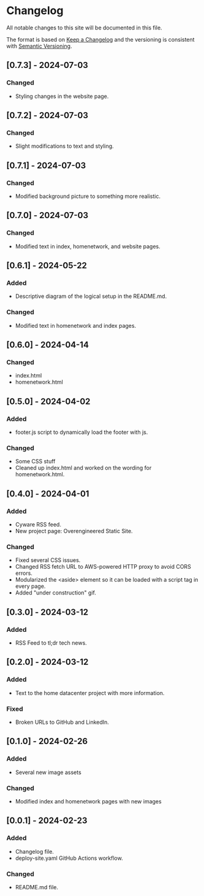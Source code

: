 # Changelog

All notable changes to this site will be documented in this file.

The format is based on [Keep a Changelog](https://keepachangelog.com/en/1.1.0/) and the versioning is consistent with [Semantic Versioning](https://semver.org/).

## [0.7.3] - 2024-07-03
### Changed
- Styling changes in the website page.

## [0.7.2] - 2024-07-03
### Changed
- Slight modifications to text and styling.

## [0.7.1] - 2024-07-03
### Changed
- Modified background picture to something more realistic.

## [0.7.0] - 2024-07-03
### Changed
- Modified text in index, homenetwork, and website pages.
## [0.6.1] - 2024-05-22
### Added
- Descriptive diagram of the logical setup in the README.md.

### Changed
- Modified text in homenetwork and index pages.

## [0.6.0] - 2024-04-14
### Changed
- index.html
- homenetwork.html


## [0.5.0] - 2024-04-02
### Added
- footer.js script to dynamically load the footer with js.

### Changed
- Some CSS stuff
- Cleaned up index.html and worked on the wording for homenetwork.html.

## [0.4.0] - 2024-04-01
### Added
- Cyware RSS feed.
- New project page: Overengineered Static Site.

### Changed
- Fixed several CSS issues.
- Changed RSS fetch URL to AWS-powered HTTP proxy to avoid CORS errors.
- Modularized the \<aside\> element so it can be loaded with a script tag in every page.
- Added "under construction" gif.

## [0.3.0] - 2024-03-12
### Added
- RSS Feed to tl;dr tech news.

## [0.2.0] - 2024-03-12
### Added
- Text to the home datacenter project with more information.

### Fixed
- Broken URLs to GitHub and LinkedIn.

## [0.1.0] - 2024-02-26
### Added
- Several new image assets

### Changed
- Modified index and homenetwork pages with new images

## [0.0.1] - 2024-02-23
### Added
 - Changelog file.
 - deploy-site.yaml GitHub Actions workflow.

### Changed
 - README.md file.
